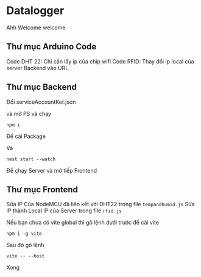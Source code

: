 # Datalogger
Ahh Welcome welcome 


## Thư mục Arduino Code
Code DHT 22: Chỉ cần lấy ip của chip wifi
Code RFID: Thay đổi ip local của server Backend vào URL

## Thư mục Backend
Đổi serviceAccountKet.json

và mở PS và chạy
```
npm i 
```
Để cài Package

Và

```
nest start --watch
```
Để chạy Server và mở tiếp Frontend

## Thư mục Frontend
Sửa IP Của NodeMCU đã liên kết với DHT22 trong file `tempandhumid.js` 
Sửa IP thành Local IP của Server trong file `rfid.js` 


Nếu bạn chưa có vite global thì gõ lệnh dưới trước để cài vite
```
npm i -g vite
```

Sau đó gõ lệnh
```
vite -- --host
```

Xong
